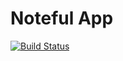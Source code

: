 Noteful App
============================

[![Build Status](https://travis-ci.org/thinkful-ei20/jimm-noteful-v3.svg?branch=master)](https://travis-ci.org/thinkful-ei20/jimm-noteful-v3)
